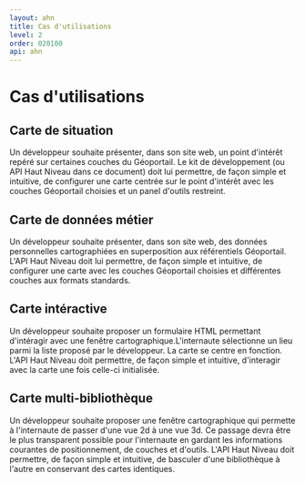```yaml
---
layout: ahn
title: Cas d'utilisations
level: 2
order: 020100
api: ahn
---
```


# Cas d'utilisations

## Carte de situation

Un développeur souhaite présenter, dans son site web, un point d'intérêt repéré sur certaines couches du Géoportail. Le kit de développement (ou API Haut Niveau dans ce document) doit lui permettre, de façon simple et intuitive, de configurer une carte centrée sur le point d'intérêt avec les couches Géoportail choisies et un panel d'outils restreint.

## Carte de données métier

Un développeur souhaite présenter, dans son site web, des données personnelles cartographiées en superposition aux référentiels Géoportail. L'API Haut Niveau doit lui permettre, de façon simple et intuitive, de configurer une carte avec les couches Géoportail choisies et différentes couches aux formats standards.

## Carte intéractive

Un développeur souhaite proposer un formulaire HTML permettant d'intéragir avec une fenêtre cartographique.L'internaute sélectionne un lieu parmi la liste proposé par le développeur. La carte se centre en fonction. L'API Haut Niveau doit permettre, de façon simple et intuitive, d'interagir avec la carte une fois celle-ci initialisée.


## Carte multi-bibliothèque

Un développeur souhaite proposer une fenêtre cartographique qui permette à l'internaute de passer d'une vue 2d à une vue 3d. Ce passage devra être le plus transparent possible pour l'internaute en gardant les informations courantes de positionnement, de couches et d'outils. L'API Haut Niveau doit permettre, de façon simple et intuitive, de basculer d'une bibliothèque à l'autre en conservant des cartes identiques.

